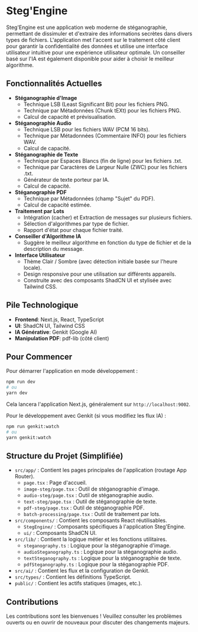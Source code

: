 # Steg'Engine

Steg'Engine est une application web moderne de stéganographie, permettant de dissimuler et d'extraire des informations secrètes dans divers types de fichiers. L'application met l'accent sur le traitement côté client pour garantir la confidentialité des données et utilise une interface utilisateur intuitive pour une expérience utilisateur optimale. Un conseiller basé sur l'IA est également disponible pour aider à choisir le meilleur algorithme.

## Fonctionnalités Actuelles

*   **Stéganographie d'Image**
    *   Technique LSB (Least Significant Bit) pour les fichiers PNG.
    *   Technique par Métadonnées (Chunk tEXt) pour les fichiers PNG.
    *   Calcul de capacité et prévisualisation.
*   **Stéganographie Audio**
    *   Technique LSB pour les fichiers WAV (PCM 16 bits).
    *   Technique par Métadonnées (Commentaire INFO) pour les fichiers WAV.
    *   Calcul de capacité.
*   **Stéganographie de Texte**
    *   Technique par Espaces Blancs (fin de ligne) pour les fichiers .txt.
    *   Technique par Caractères de Largeur Nulle (ZWC) pour les fichiers .txt.
    *   Générateur de texte porteur par IA.
    *   Calcul de capacité.
*   **Stéganographie PDF**
    *   Technique par Métadonnées (champ "Sujet" du PDF).
    *   Calcul de capacité estimée.
*   **Traitement par Lots**
    *   Intégration (cacher) et Extraction de messages sur plusieurs fichiers.
    *   Sélection d'algorithmes par type de fichier.
    *   Rapport d'état pour chaque fichier traité.
*   **Conseiller d'Algorithme IA**
    *   Suggère le meilleur algorithme en fonction du type de fichier et de la description du message.
*   **Interface Utilisateur**
    *   Thème Clair / Sombre (avec détection initiale basée sur l'heure locale).
    *   Design responsive pour une utilisation sur différents appareils.
    *   Construite avec des composants ShadCN UI et stylisée avec Tailwind CSS.

## Pile Technologique

*   **Frontend**: Next.js, React, TypeScript
*   **UI**: ShadCN UI, Tailwind CSS
*   **IA Générative**: Genkit (Google AI)
*   **Manipulation PDF**: pdf-lib (côté client)

## Pour Commencer

Pour démarrer l'application en mode développement :

```bash
npm run dev
# ou
yarn dev
```

Cela lancera l'application Next.js, généralement sur `http://localhost:9002`.

Pour le développement avec Genkit (si vous modifiez les flux IA) :

```bash
npm run genkit:watch
# ou
yarn genkit:watch
```

## Structure du Projet (Simplifiée)

*   `src/app/` : Contient les pages principales de l'application (routage App Router).
    *   `page.tsx` : Page d'accueil.
    *   `image-steg/page.tsx` : Outil de stéganographie d'image.
    *   `audio-steg/page.tsx` : Outil de stéganographie audio.
    *   `text-steg/page.tsx` : Outil de stéganographie de texte.
    *   `pdf-steg/page.tsx` : Outil de stéganographie PDF.
    *   `batch-processing/page.tsx` : Outil de traitement par lots.
*   `src/components/` : Contient les composants React réutilisables.
    *   `StegEngine/` : Composants spécifiques à l'application Steg'Engine.
    *   `ui/` : Composants ShadCN UI.
*   `src/lib/` : Contient la logique métier et les fonctions utilitaires.
    *   `steganography.ts` : Logique pour la stéganographie d'image.
    *   `audioSteganography.ts` : Logique pour la stéganographie audio.
    *   `textSteganography.ts` : Logique pour la stéganographie de texte.
    *   `pdfSteganography.ts` : Logique pour la stéganographie PDF.
*   `src/ai/` : Contient les flux et la configuration de Genkit.
*   `src/types/` : Contient les définitions TypeScript.
*   `public/` : Contient les actifs statiques (images, etc.).

## Contributions

Les contributions sont les bienvenues ! Veuillez consulter les problèmes ouverts ou en ouvrir de nouveaux pour discuter des changements majeurs.
